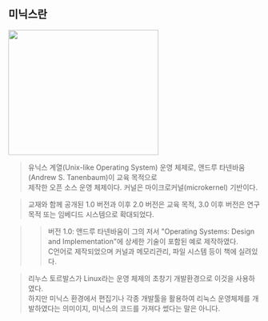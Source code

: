 ## 미닉스란
<img src="https://user-images.githubusercontent.com/101091207/199862375-da0478da-9573-4c36-bd9e-9af1d6c711c4.jpg" width=300 height=250>

> 유닉스 계열(Unix-like Operating System) 운영 체제로, 앤드루 타넨바움(Andrew S. Tanenbaum)이 교육 목적으로<br>
제작한 오픈 소스 운영 체제이다. 커널은 마이크로커널(microkernel) 기반이다.

> 교재와 함께 공개된 1.0 버전과 이후 2.0 버전은 교육 목적, 3.0 이후 버전은 연구 목적 또는 임베디드 시스템으로 확대되었다.

>> 버전 1.0: 앤드루 타넨바움이 그의 저서 "Operating Systems: Design and Implementation"에 상세한 기술이 포함된 예로 제작하였다.<br>
C언어로 제작되었으며 커널과 메모리관리, 파일 시스템 등이 책에 실려있다.

>리누스 토르발스가 Linux라는 운영 체제의 초창기 개발환경으로 이것을 사용하였다. <br>
하지만 미닉스 환경에서 편집기나 각종 개발툴을 활용하여 리눅스 운영체제를 개발하였다는 의미이지, 미닉스의 코드를 가져다 썼다는 말은 아니다.
